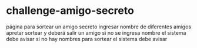 # challenge-amigo-secreto
página para sortear un amigo secreto
ingresar nombre de diferentes amigos
apretar sortear y deberá salir un amigo
si no se ingresa nombre el sistema debe avisar
si no hay nombres para sortear el sistema debe avisar
